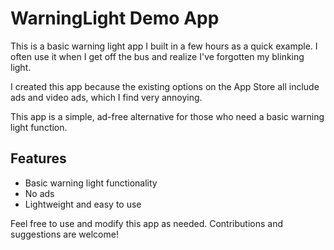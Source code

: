 # WarningLight Demo App

This is a basic warning light app I built in a few hours as a quick example. I often use it when I get off the bus and realize I've forgotten my blinking light.

I created this app because the existing options on the App Store all include ads and video ads, which I find very annoying.

This app is a simple, ad-free alternative for those who need a basic warning light function.

## Features
- Basic warning light functionality
- No ads
- Lightweight and easy to use

Feel free to use and modify this app as needed. Contributions and suggestions are welcome!